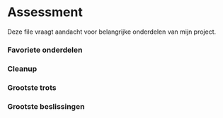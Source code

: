 # Assessment
Deze file vraagt aandacht voor belangrijke onderdelen van mijn project.


### Favoriete onderdelen

### Cleanup

### Grootste trots

### Grootste beslissingen

